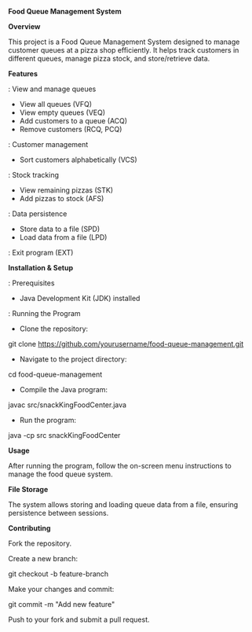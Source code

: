 **Food Queue Management System**

**Overview**

This project is a Food Queue Management System designed to manage customer queues at a pizza shop efficiently. It helps track customers in different queues, manage pizza stock, and store/retrieve data.

**Features**

: View and manage queues
- View all queues (VFQ)
- View empty queues (VEQ)
- Add customers to a queue (ACQ)
- Remove customers (RCQ, PCQ)

: Customer management
- Sort customers alphabetically (VCS)
  
: Stock tracking
- View remaining pizzas (STK)
- Add pizzas to stock (AFS)

: Data persistence
- Store data to a file (SPD)
- Load data from a file (LPD)

: Exit program (EXT)

**Installation & Setup**

: Prerequisites

- Java Development Kit (JDK) installed

: Running the Program

- Clone the repository:

git clone https://github.com/yourusername/food-queue-management.git

- Navigate to the project directory:

cd food-queue-management

- Compile the Java program:

javac src/snackKingFoodCenter.java

- Run the program:

java -cp src snackKingFoodCenter

**Usage**

After running the program, follow the on-screen menu instructions to manage the food queue system.

**File Storage**

The system allows storing and loading queue data from a file, ensuring persistence between sessions.

**Contributing**

Fork the repository.

Create a new branch:

git checkout -b feature-branch

Make your changes and commit:

git commit -m "Add new feature"

Push to your fork and submit a pull request.
